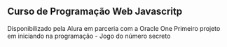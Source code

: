 ## Curso de Programação Web Javascritp
Disponibilizado pela Alura em parceria com a Oracle One
Primeiro projeto em iniciando na programação - Jogo do número secreto
